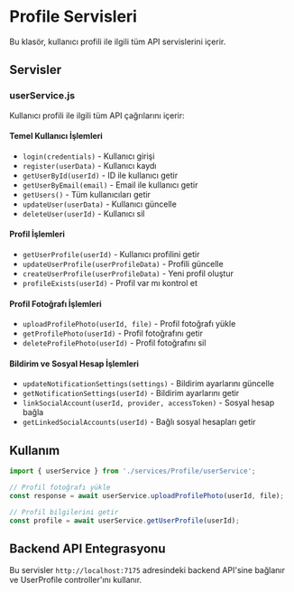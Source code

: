 # Profile Servisleri

Bu klasör, kullanıcı profili ile ilgili tüm API servislerini içerir.

## Servisler

### userService.js
Kullanıcı profili ile ilgili tüm API çağrılarını içerir:

#### Temel Kullanıcı İşlemleri
- `login(credentials)` - Kullanıcı girişi
- `register(userData)` - Kullanıcı kaydı
- `getUserById(userId)` - ID ile kullanıcı getir
- `getUserByEmail(email)` - Email ile kullanıcı getir
- `getUsers()` - Tüm kullanıcıları getir
- `updateUser(userData)` - Kullanıcı güncelle
- `deleteUser(userId)` - Kullanıcı sil

#### Profil İşlemleri
- `getUserProfile(userId)` - Kullanıcı profilini getir
- `updateUserProfile(userProfileData)` - Profili güncelle
- `createUserProfile(userProfileData)` - Yeni profil oluştur
- `profileExists(userId)` - Profil var mı kontrol et

#### Profil Fotoğrafı İşlemleri
- `uploadProfilePhoto(userId, file)` - Profil fotoğrafı yükle
- `getProfilePhoto(userId)` - Profil fotoğrafını getir
- `deleteProfilePhoto(userId)` - Profil fotoğrafını sil

#### Bildirim ve Sosyal Hesap İşlemleri
- `updateNotificationSettings(settings)` - Bildirim ayarlarını güncelle
- `getNotificationSettings(userId)` - Bildirim ayarlarını getir
- `linkSocialAccount(userId, provider, accessToken)` - Sosyal hesap bağla
- `getLinkedSocialAccounts(userId)` - Bağlı sosyal hesapları getir

## Kullanım

```javascript
import { userService } from './services/Profile/userService';

// Profil fotoğrafı yükle
const response = await userService.uploadProfilePhoto(userId, file);

// Profil bilgilerini getir
const profile = await userService.getUserProfile(userId);
```

## Backend API Entegrasyonu

Bu servisler `http://localhost:7175` adresindeki backend API'sine bağlanır ve UserProfile controller'ını kullanır. 